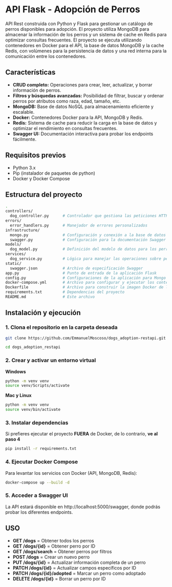 # API Flask - Adopción de Perros

API Rest construida con Python y Flask para gestionar un catálogo de perros disponibles para adopción. El proyecto utiliza MongoDB para almacenar la información de los perros y un sistema de cache en Redis para optimizar consultas frecuentes. El proyecto se ejecuta utilizando contenedores en Docker para el API, la base de datos MongoDB y la cache Redis, con volúmenes para la persistencia de datos y una red interna para la comunicación entre los contenedores.

## Características
- **CRUD completo:** Operaciones para crear, leer, actualizar, y borrar información de perros.
- **Filtros y búsquedas avanzadas:** Posibilidad de filtrar, buscar y ordenar perros por atributos como raza, edad, tamaño, etc.
- **MongoDB:** Base de datos NoSQL para almacenamiento eficiente y escalable.
- **Docker:** Contenedores Docker para la API, MongoDB y Redis.
- **Redis:** Sistema de cache para reducir la carga en la base de datos y optimizar el rendimiento en consultas frecuentes.
- **Swagger UI:** Documentación interactiva para probar los endpoints fácilmente.
  
## Requisitos previos
- Python 3.x
- Pip (instalador de paquetes de python)
- Docker y Docker Compose

## Estructura del proyecto

```bash
.
controllers/
  dog_controller.py      # Controlador que gestiona las peticiones HTTP
errors/
  error_handlers.py      # Manejador de errores personalizados
infrastructure/
  mongo.py               # Configuración y conexión a la base de datos MongoDB
  swagger.py             # Configuración para la documentación Swagger
models/
  dog_model.py           # Definición del modelo de datos para los perros
services/
  dog_service.py         # Lógica para manejar las operaciones sobre perros
static/
  swagger.json           # Archivo de especificación Swagger
app.py                   # Punto de entrada de la aplicación Flask
config.py                # Configuraciones de la aplicación para Mongo y Redis Cache
docker-compose.yml       # Archivo para configurar y ejecutar los contenedores Docker
Dockerfile               # Archivo para construir la imagen Docker de la API
requirements.txt         # Dependencias del proyecto
README.md                # Este archivo

```

## Instalación y ejecución

### 1. Clona el repositorio en la carpeta deseada

```bash
git clone https://github.com/EmmanuelMoscoso/dogs_adoption-restapi.git

cd dogs_adoption_restapi

```
### 2. Crear y activar un entorno virtual

**Windows**

```bash
python -m venv venv
source venv/Scripts/activate
```

**Mac y Linux**

```bash
python -m venv venv
source venv/bin/activate
````

### 3. Instalar dependencias
Si prefieres ejecutar el proyecto **FUERA** de Docker, de lo contrario, **ve al paso 4**

```bash
pip install -r requirements.txt
````

### 4. Ejecutar Docker Compose
Para levantar los servicios con Docker (API, MongoDB, Redis):

```bash
docker-compose up --build -d
````

### 5. Acceder a Swagger UI

La API estará disponible en http://localhost:5000/swagger, donde podrás probar los diferentes endpoints.

## USO

- **GET /dogs** = Obtener todos los perros
- **GET /dogs/{id}** = Obtener perro por ID
- **GET /dogs/search** = Obtener perros por filtros
- **POST /dogs** = Crear un nuevo perro
- **PUT /dogs/{id}** = Actualizar información completa de un perro
- **PATCH  /dogs/{id}** = Actualizar campos específicos por ID
- **PATCH /dogs/{id}/adopted** = Marcar un perro como adoptado
- **DELETE /dogs/{id}** = Borrar un perro por ID
